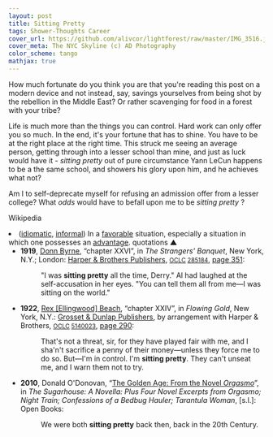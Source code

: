 ```yaml
---
layout: post
title: Sitting Pretty
tags: Shower-Thoughts Career
cover_url: https://github.com/alivcor/lightforest/raw/master/IMG_3516.jpg
cover_meta: The NYC Skyline (c) AD Photography
color_scheme: tango
mathjax: true
---
```

<style TYPE="text/css">
code.has-jax {font: inherit; font-size: 100%; background: inherit; border: inherit;}
</style>
<script type="text/x-mathjax-config">
MathJax.Hub.Config({
    tex2jax: {
        inlineMath: [['$','$']],
        skipTags: ['script', 'noscript', 'style', 'textarea', 'pre'] // removed 'code' entry
    }
});
MathJax.Hub.Queue(function() {
    var all = MathJax.Hub.getAllJax(), i;
    for(i = 0; i < all.length; i += 1) {
        all[i].SourceElement().parentNode.className += ' has-jax';
    }
});
</script>
<script type="text/javascript" src="https://cdnjs.cloudflare.com/ajax/libs/mathjax/2.7.4/MathJax.js?config=TeX-AMS_HTML-full"></script>

How much fortunate do you think you are that you're reading this post on a modern device and not instead, say, savings yourselves from being shot by the rebellion in the Middle East? Or rather scavenging for food in a forest with your tribe?

Life is much more than the things you can control. Hard work can only offer you so much. In the end, it's your fortune that has to shine. You have to be at the right place at the right time. This struck me seeing an average person, getting through into a lesser school than mine, and just as luck would have it - _sitting pretty_ out of pure circumstance Yann LeCun happens to be a the same school, and showers his glory upon him, and he achieves what not? 

Am I to self-deprecate myself for refusing an admission offer from a lesser college? What *odds* would have to befall upon me to be _sitting pretty_ ?

Wikipedia

<li><span class="ib-brac">(</span><span class="ib-content"><a href="https://en.wiktionary.org/wiki/Appendix:Glossary#idiomatic" title="Appendix:Glossary">idiomatic</a><span class="ib-comma">,</span> <a href="https://en.wiktionary.org/wiki/Appendix:Glossary#informal" title="Appendix:Glossary">informal</a></span><span class="ib-brac">)</span> In a <a href="https://en.wiktionary.org/wiki/favorable" title="favorable">favorable</a> situation, especially a situation in which one possesses an <a href="https://en.wiktionary.org/wiki/advantage" title="advantage">advantage</a>.
<span class="HQToggle"><a>quotations&nbsp;▲</a></span><ul style="display: block;"><li><div class="citation-whole"><span class="cited-source"><b>1919</b>,  <a href="https://en.wikipedia.org/wiki/Brian_Oswald_Donn-Byrne" class="extiw" title="w:Brian Oswald Donn-Byrne">Donn Byrne</a>,  “chapter XXVI”, in  <cite>The Strangers' Banquet</cite>, New York, N.Y.; London: <a href="https://en.wikipedia.org/wiki/Harper_(publisher)" class="extiw" title="w:Harper (publisher)">Harper &amp; Brothers Publishers</a>, <small><a href="https://en.wikipedia.org/wiki/OCLC" class="extiw" title="w:OCLC">OCLC</a> <a rel="nofollow" class="external text" href="http://worldcat.org/oclc/285184">285184</a></small>, <a rel="nofollow" class="external text" href="https://archive.org/stream/strangersbanquet00byrn#page/351/mode/1up/">page 351</a>:</span><dl><dd><div class="h-quotation"><span class="Latn e-quotation" lang="en">"I was <b>sitting pretty</b> all the time, Derry." Al had laughed at the self-accusation in her eyes. "You can tell them all from me—I was sitting on the world."</span></div></dd></dl></div></li>
<li><div class="citation-whole"><span class="cited-source"><b>1922</b>,  <a href="https://en.wikipedia.org/wiki/Rex_Beach" class="extiw" title="w:Rex Beach">Rex [Ellingwood] Beach</a>,  “chapter XXIV”, in  <cite>Flowing Gold</cite>, New York, N.Y.: <a href="https://en.wikipedia.org/wiki/Grosset_%26_Dunlap" class="extiw" title="w:Grosset &amp; Dunlap">Grosset &amp; Dunlap Publishers</a>, by arrangement with Harper &amp; Brothers, <small><a href="https://en.wikipedia.org/wiki/OCLC" class="extiw" title="w:OCLC">OCLC</a> <a rel="nofollow" class="external text" href="http://worldcat.org/oclc/5140023">5140023</a></small>, <a rel="nofollow" class="external text" href="https://archive.org/stream/flowinggold00beac#page/290/mode/1up/">page 290</a>:</span><dl><dd><div class="h-quotation"><span class="Latn e-quotation" lang="en">That's not a threat, sir, for they have played fair with me, and I sha'n't sacrifice a penny of their money—unless they force me to do so. But—I'm in control. I'm <b>sitting pretty</b>. They can't unseat me, and I warn them not to try.</span></div></dd></dl></div></li>
<li><div class="citation-whole"><span class="cited-source"><b>2010</b>,  Donald O'Donovan,  “<a rel="nofollow" class="external text" href="https://books.google.com/books?id=P4GArnpXAkcC&amp;pg=PT29">The Golden Age: From the Novel <i>Orgasmo</i></a>”, in  <cite>The Sugarhouse: A Novella: Plus Four Novel Excerpts from Orgasmo; Night Train; Confessions of a Bedbug Hauler; Tarantula Woman</cite>, [s.l.]: Open Books:</span><dl><dd><div class="h-quotation"><span class="Latn e-quotation" lang="en">We were both <b>sitting pretty</b> back then, back in the 20th Century.</span></div></dd></dl></div></li></ul></li>